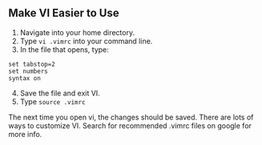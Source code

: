 ## Make VI Easier to Use

1. Navigate into your home directory. 
2. Type `vi .vimrc` into your command line.
3. In the file that opens, type:

```
set tabstop=2
set numbers
syntax on
```

4. Save the file and exit VI.
5. Type `source .vimrc`

The next time you open vi, the changes should be saved. There are lots of ways to customize VI. Search for recommended .vimrc files on google for more info.
